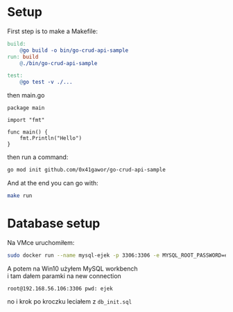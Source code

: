 # Setup
First step is to make a Makefile:
```makefile
build:
	@go build -o bin/go-crud-api-sample
run: build
	@./bin/go-crud-api-sample

test:
	@go test -v ./...
```
then main.go
```golang
package main

import "fmt"

func main() {
	fmt.Println("Hello")
}
```
then run a command:
```bash
go mod init github.com/0x41gawor/go-crud-api-sample
```
And at the end you can go with:
```bash
make run
```

# Database setup
Na VMce uruchomiłem:
```bash
sudo docker run --name mysql-ejek -p 3306:3306 -e MYSQL_ROOT_PASSWORD=ejek -d mysql:latest
```
A potem na Win10 użyłem MySQL workbench</br>
i tam dałem paramki na new connection
```
root@192.168.56.106:3306 pwd: ejek
```

no i krok po kroczku leciałem z `db_init.sql`


